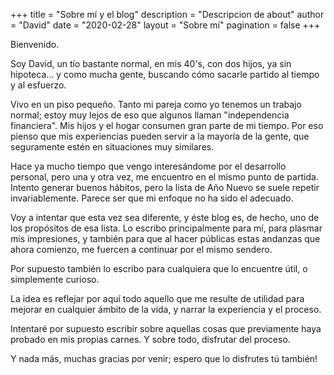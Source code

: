 +++
title = "Sobre mí y el blog"
description = "Descripcion de about"
author = "David"
date = "2020-02-28"
layout = "Sobre mí"
pagination = false
+++

Bienvenido.

Soy David, un tío bastante normal, en mis 40's, con dos hijos, ya sin hipoteca... y como mucha gente, buscando cómo sacarle partido al tiempo y al esfuerzo.

Vivo en un piso pequeño. Tanto mi pareja como yo tenemos un trabajo normal; estoy muy lejos de eso que algunos llaman "independencia financiera". Mis hijos y el hogar consumen gran parte de mi tiempo. Por eso pienso que mis experiencias pueden servir a la mayoría de la gente, que seguramente estén en situaciones muy similares.

Hace ya mucho tiempo que vengo interesándome por el desarrollo personal, pero una y otra vez, me encuentro en el mismo punto de partida. Intento generar buenos hábitos, pero la lista de Año Nuevo se suele repetir invariablemente. Parece ser que mi enfoque no ha sido el adecuado.

Voy a intentar que esta vez sea diferente, y éste blog es, de hecho, uno de los propósitos de esa lista. Lo escribo principalmente para mí, para plasmar mis impresiones, y también para que al hacer públicas estas andanzas que ahora comienzo, me fuercen a continuar por el mismo sendero.

Por supuesto también lo escribo para cualquiera que lo encuentre útil, o simplemente curioso.

La idea es reflejar por aquí todo aquello que me resulte de utilidad para mejorar en cualquier ámbito de la vida, y narrar la experiencia y el proceso.

Intentaré por supuesto escribir sobre aquellas cosas que previamente haya probado en mis propias carnes. Y sobre todo, disfrutar del proceso.

Y nada más, muchas gracias por venir; espero que lo disfrutes tú también!
